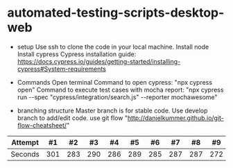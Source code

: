 # automated-testing-scripts-desktop-web


- setup
Use ssh to clone the code in your local machine.
Install node
Install cypress
Cypress installation guide: https://docs.cypress.io/guides/getting-started/installing-cypress#System-requirements

- Commands
Open terminal
Command to open cypress: "npx cypress open"
Command to execute test cases with mocha report: "npx cypress run --spec "cypress/integration/search.js" --reporter mochawesome"

- branching structure
Master branch is for stable code.
Use develop branch to add/edit code.
use git flow "http://danielkummer.github.io/git-flow-cheatsheet/"

Attempt | #1 | #2 | #3 | #4 | #5 | #6 | #7 | #8 | #9 | #10 | #11
--- | --- | --- | --- |--- |--- |--- |--- |--- |--- |--- |---
Seconds | 301 | 283 | 290 | 286 | 289 | 285 | 287 | 287 | 272 | 276 | 269
